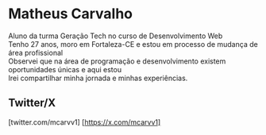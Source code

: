 # Matheus Carvalho
Aluno da turma Geração Tech no curso de Desenvolvimento Web  
Tenho 27 anos, moro em Fortaleza-CE e estou em processo de mudança de área profissional  
Observei que na área de programação e desenvolvimento existem oportunidades únicas e aqui estou  
Irei compartilhar minha jornada e minhas experiências.  


## Twitter/X
[twitter.com/mcarvv1] [https://x.com/mcarvv1]
